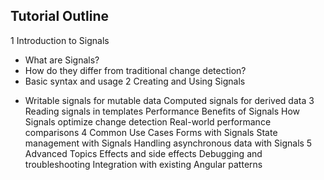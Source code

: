 ## Tutorial Outline

1 Introduction to Signals

- What are Signals?
- How do they differ from traditional change detection?
- Basic syntax and usage
  2 Creating and Using Signals

* Writable signals for mutable data
  Computed signals for derived data
  3 Reading signals in templates
  Performance Benefits of Signals
  How Signals optimize change detection
  Real-world performance comparisons
  4 Common Use Cases
  Forms with Signals
  State management with Signals
  Handling asynchronous data with Signals
  5 Advanced Topics
  Effects and side effects
  Debugging and troubleshooting
  Integration with existing Angular patterns
